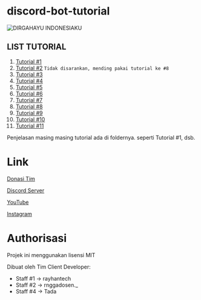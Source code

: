 # discord-bot-tutorial

![DIRGAHAYU INDONESIAKU](https://cdn.discordapp.com/attachments/733256504794152990/744766292673953853/20200817_095551.jpg)

## **__LIST TUTORIAL__**
1.  [Tutorial #1](https://youtu.be/cVVnDEOdldw)
2.  [Tutorial #2](https://youtu.be/nRWVHmyHftk) `Tidak disarankan, mending pakai tutorial ke #8`
3.  [Tutorial #3](https://youtu.be/p2iM7wl5St8)
4.  [Tutorial #4](https://youtu.be/bPgKvFJ1qgc)
5.  [Tutorial #5](https://youtu.be/MTjivl-AP2g)
6.  [Tutorial #6](https://youtu.be/PzdI4Oz9BcY)
7.  [Tutorial #7](https://youtu.be/sdXuRaeVl8M)
8.  [Tutorial #8](https://youtu.be/sfc7Lapwa8E)
9.  [Tutorial #9](https://youtu.be/pyaV0aUpkKg)
10. [Tutorial #10](https://youtu.be/ze3rz9IM_pM)
11. [Tutorial #11](https://youtu.be/_DWY2i29x-s)

Penjelasan masing masing tutorial ada di foldernya.
seperti Tutorial #1, dsb.

# Link
[Donasi Tim](https://saweria.co/clientdev)

[Discord Server](https://discord.gg/6NpEfbM)

[YouTube](https://www.youtube.com/channel/UCV6c67PLrgc6CWNzFXiVQSA/)

[Instagram](https://instagram.com/clientdev.id)

# Authorisasi
Projek ini menggunakan lisensi MIT

Dibuat oleh Tim Client Developer:

- Staff #1 -> rayhantech
- Staff #2 -> rnggadosen._
- Staff #4 -> Tada
